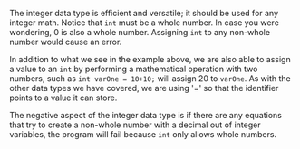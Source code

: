 The integer data type is efficient and versatile; it should be used for any integer math. Notice that `int` must be a whole number. In case you were wondering, 0 is also a whole number. Assigning `int` to any non-whole number would cause an error.

In addition to what we see in the example above, we are also able to assign a value to an `int` by performing a mathematical operation with two numbers, such as `int varOne = 10+10;` will assign 20 to `varOne`. As with the other data types we have covered, we are using '=' so that the identifier points to a value it can store.

The negative aspect of the integer data type is if there are any equations that try to create a non-whole number with a decimal out of integer variables, the program will fail because `int` only allows whole numbers.

